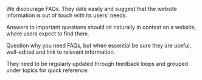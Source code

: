 
We discourage FAQs. They date easily and suggest that the website information is out of touch with its users’ needs. 

Answers to important questions should sit naturally in context on a website, where users expect to find them. 

Question why you need FAQs, but when essential be sure they are useful, well-edited and link to relevant information.  

They need to be regularly updated through feedback loops and grouped under topics for quick reference.
